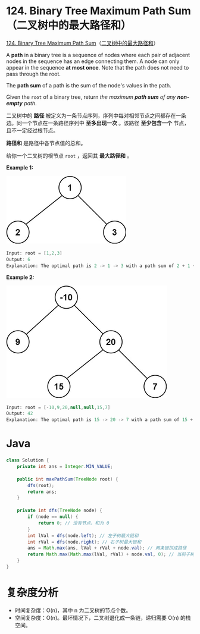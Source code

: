 # 124. Binary Tree Maximum Path Sum（二叉树中的最大路径和）

[124. Binary Tree Maximum Path Sum](https://leetcode.com/problems/binary-tree-maximum-path-sum/)（[二叉树中的最大路径和](https://leetcode.cn/problems/binary-tree-maximum-path-sum/)）

A **path** in a binary tree is a sequence of nodes where each pair of adjacent nodes in the sequence has an edge connecting them. A node can only appear in the sequence **at most once**. Note that the path does not need to pass through the root.

The **path sum** of a path is the sum of the node's values in the path.

Given the `root`​ of a binary tree, return *the maximum* ***path sum*** *of any* ***non-empty*** *path*.

二叉树中的 **路径** 被定义为一条节点序列，序列中每对相邻节点之间都存在一条边。同一个节点在一条路径序列中 **至多出现一次** 。该路径 **至少包含一个** 节点，且不一定经过根节点。

**路径和** 是路径中各节点值的总和。

给你一个二叉树的根节点 `root`​ ，返回其 **最大路径和** 。

**Example 1:**

​![image](assets/image-20240809173432-u2rui6r.png)​

```java
Input: root = [1,2,3]
Output: 6
Explanation: The optimal path is 2 -> 1 -> 3 with a path sum of 2 + 1 + 3 = 6.
```

**Example 2:**

​![image](assets/image-20240809173445-magkopc.png)​

```java
Input: root = [-10,9,20,null,null,15,7]
Output: 42
Explanation: The optimal path is 15 -> 20 -> 7 with a path sum of 15 + 20 + 7 = 42.
```

# Java

```java
class Solution {
    private int ans = Integer.MIN_VALUE;

    public int maxPathSum(TreeNode root) {
        dfs(root);
        return ans;
    }

    private int dfs(TreeNode node) {
        if (node == null) {
            return 0; // 没有节点，和为 0
        }
        int lVal = dfs(node.left); // 左子树最大链和
        int rVal = dfs(node.right); // 右子树最大链和
        ans = Math.max(ans, lVal + rVal + node.val); // 两条链拼成路径
        return Math.max(Math.max(lVal, rVal) + node.val, 0); // 当前子树最大链和
    }
}
```

# 复杂度分析

* 时间复杂度：O(n)，其中 n 为二叉树的节点个数。
* 空间复杂度：O(n)。最坏情况下，二叉树退化成一条链，递归需要 O(n) 的栈空间。

‍
